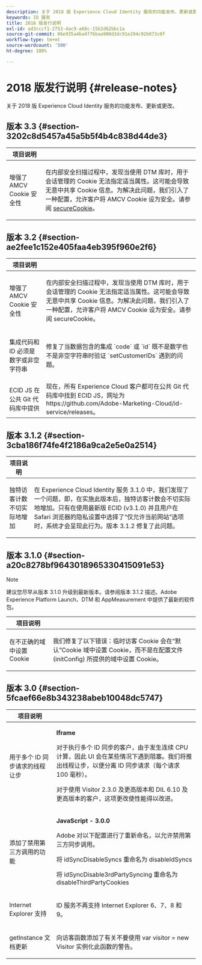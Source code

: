 ```yaml
---
description: 关于 2018 版 Experience Cloud Identity 服务的功能发布、更新或更改。
keywords: ID 服务
title: 2018 版发行说明
exl-id: ad3cccf1-2753-4ac9-a68c-15b2d62bbc1a
source-git-commit: 06e935a4ba4776baa900d3dc91e294c92b873c0f
workflow-type: tm+mt
source-wordcount: '500'
ht-degree: 100%

---
```


# 2018 版发行说明 {#release-notes}

关于 2018 版 Experience Cloud Identity 服务的功能发布、更新或更改。

## 版本 3.3 {#section-3202c8d5457a45a5b5f4b4c838d44de3}

<table id="table_201417BD540E4EE69911AABE9BF77509"> 
 <thead> 
  <tr> 
   <th colname="col1" class="entry"> 项目说明 </th> 
   <th colname="col2" class="entry"> </th> 
  </tr>
 </thead>
 <tbody> 
  <tr> 
   <td colname="col1"> <p>增强了 AMCV Cookie 安全性 </p> </td> 
   <td colname="col2"> <p>在内部安全扫描过程中，发现当使用 DTM 库时，用于会话管理的 Cookie 无法指定适当属性。这可能会导致无意中共享 Cookie 信息。为解决此问题，我们引入了一种配置，允许客户将 AMCV Cookie 设为安全。请参阅 <a href="/help/library/function-vars/securecookie.md" format="https" scope="external">secureCookie</a>。 </p> </td> 
  </tr> 
 </tbody> 
</table>

## 版本 3.2 {#section-ae2fee1c152e405faa4eb395f960e2f6}

<table id="table_6546F5C74E4742E4B5E9793BCEAB66FA"> 
 <thead> 
  <tr> 
   <th colname="col1" class="entry"> 项目说明 </th> 
   <th colname="col2" class="entry"> </th> 
  </tr>
 </thead>
 <tbody> 
  <tr> 
   <td colname="col1"> <p>增强了 AMCV Cookie 安全性 </p> </td> 
   <td colname="col2"> <p>在内部安全扫描过程中，发现当使用 DTM 库时，用于会话管理的 Cookie 无法指定适当属性。这可能会导致无意中共享 Cookie 信息。为解决此问题，我们引入了一种配置，允许客户将 AMCV Cookie 设为安全。请参阅 secureCookie。 </p> </td> 
  </tr> 
  <tr> 
   <td colname="col1"> <p>集成代码和 ID 必须是数字或非空字符串 </p> </td> 
   <td colname="col2"> <p>修复了当数据包含的集成 `code` 或 `id` 既不是数字也不是非空字符串时验证 `setCustomerIDs` 遇到的问题。 </p> </td> 
  </tr> 
  <tr> 
   <td colname="col1"> ECID JS 在公共 Git 代码库中提供 </td> 
   <td colname="col2"> 现在，所有 Experience Cloud 客户都可在公共 Git 代码库中找到 ECID JS，网址为 https://github.com/Adobe-Marketing-Cloud/id-service/releases。 </td> 
  </tr> 
 </tbody> 
</table>

## 版本 3.1.2 {#section-3cba186f74fe4f2186a9ca2e5e0a2514}

<table id="table_9FA4E20C996746A2A4219C9A0F759AD1"> 
 <thead> 
  <tr> 
   <th colname="col1" class="entry"> 项目说明 </th> 
   <th colname="col2" class="entry"> </th> 
  </tr>
 </thead>
 <tbody> 
  <tr> 
   <td colname="col1"> <p>独特访客计数不切实际地增加 </p> </td> 
   <td colname="col2"> <p>在 Experience Cloud Identity 服务 3.1.0 中，我们发现了一个问题，即，在实施此版本后，独特访客计数会不切实际地增加。只有在使用最新版 ECID (v3.1.0) 并且用户在 Safari 浏览器的隐私设置中选择了“仅允许当前网站”选项时，系统才会呈现此行为。版本 3.1.2 修复了此问题。 </p> </td> 
  </tr> 
 </tbody> 
</table>

## 版本 3.1.0 {#section-a20c8278bf9643018965330415091e53}

>[!NOTE]
>
>建议您尽早从版本 3.1.0 升级到最新版本。请参阅版本 3.1.2 描述。Adobe Experience Platform Launch、DTM 和 AppMeasurement 中提供了最新的软件包。

<table id="table_512039AFC4D34038B8F116B71EEEE7F6"> 
 <thead> 
  <tr> 
   <th colname="col1" class="entry"> 项目说明 </th> 
   <th colname="col2" class="entry"> </th> 
  </tr>
 </thead>
 <tbody> 
  <tr> 
   <td colname="col1"> <p>在不正确的域中设置 Cookie </p> </td> 
   <td colname="col2"> <p>我们修复了以下错误：临时访客 Cookie 会在“默认”Cookie 域中设置 Cookie，而不是在配置文件 (initConfig) 所提供的域中设置 Cookie。 </p> </td> 
  </tr> 
 </tbody> 
</table>

## 版本 3.0 {#section-5fcaef66e8b343238abeb10048dc5747}

<table id="table_7E9224D6CC924A2DB5119171C9DC5443"> 
 <thead> 
  <tr> 
   <th colname="col1" class="entry"> 项目说明 </th> 
   <th colname="col2" class="entry"> </th> 
  </tr>
 </thead>
 <tbody> 
  <tr> 
   <td colname="col1"> <p>用于多个 ID 同步请求的线程让步 </p> </td> 
   <td colname="col2"> <p><b>Iframe</b> </p> <p>对于执行多个 ID 同步的客户，由于发生连续 CPU 计算，因此 UI 会在某些情况下遇到阻塞。我们将推出线程让步，以便分离 ID 同步请求（每个请求 100 毫秒）。 </p> <p>对于使用 Visitor 2.3.0 及更高版本和 DIL 6.10 及更高版本的客户，这项更改使性能得以改进。 </p> </td> 
  </tr> 
  <tr> 
   <td colname="col1"> 添加了禁用第三方调用的功能 </td> 
   <td colname="col2"> <p><b>JavaScript - 3.0.0</b> </p> <p>Adobe 对以下配置进行了重新命名，以允许禁用第三方同步调用。 </p> <p>将 idSyncDisableSyncs 重命名为 disableIdSyncs </p> <p>将 idSyncDisable3rdPartySyncing 重命名为 disableThirdPartyCookies </p> </td> 
  </tr> 
  <tr> 
   <td colname="col1"> <p>Internet Explorer 支持 </p> </td> 
   <td colname="col2"> <p>ID 服务不再支持 Internet Explorer 6、7、8 和 9。 </p> </td> 
  </tr> 
  <tr> 
   <td colname="col1"> <p>getInstance 文档更新 </p> </td> 
   <td colname="col2"> <p>向访客函数添加了有关不要使用 var visitor = new Visitor 实例化此函数的警告。 </p> </td> 
  </tr> 
 </tbody> 
</table>
